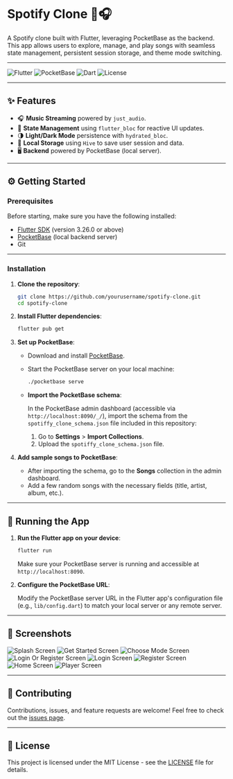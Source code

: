 # Spotify Clone 🎵🎧

A Spotify clone built with Flutter, leveraging PocketBase as the backend. This app allows users to explore, manage, and play songs with seamless state management, persistent session storage, and theme mode switching.

---

![Flutter](https://img.shields.io/badge/Flutter-3.26.0-blue?logo=flutter)
![PocketBase](https://img.shields.io/badge/PocketBase-0.13.0-orange?logo=server)
![Dart](https://img.shields.io/badge/Dart-2.19-blue?logo=dart)
![License](https://img.shields.io/badge/License-MIT-green)

---

## ✨ Features

- 🎧 **Music Streaming** powered by `just_audio`.
- 🔄 **State Management** using `flutter_bloc` for reactive UI updates.
- 🌗 **Light/Dark Mode** persistence with `hydrated_bloc`.
- 🔐 **Local Storage** using `Hive` to save user session and data.
- 🖥️ **Backend** powered by PocketBase (local server).
  
---

## ⚙️ Getting Started

### Prerequisites

Before starting, make sure you have the following installed:

- [Flutter SDK](https://flutter.dev/docs/get-started/install) (version 3.26.0 or above)
- [PocketBase](https://pocketbase.io/docs/) (local backend server)
- Git

---

### Installation

1. **Clone the repository**:

    ```bash
    git clone https://github.com/yourusername/spotify-clone.git
    cd spotify-clone
    ```

2. **Install Flutter dependencies**:

    ```bash
    flutter pub get
    ```

3. **Set up PocketBase**:

    - Download and install [PocketBase](https://pocketbase.io/docs/).
    
    - Start the PocketBase server on your local machine:

      ```bash
      ./pocketbase serve
      ```

    - **Import the PocketBase schema**:
    
      In the PocketBase admin dashboard (accessible via `http://localhost:8090/_/`), import the schema from the `spotiffy_clone_schema.json` file included in this repository:
    
      1. Go to **Settings** > **Import Collections**.
      2. Upload the `spotiffy_clone_schema.json` file.

4. **Add sample songs to PocketBase**:

    - After importing the schema, go to the **Songs** collection in the admin dashboard.
    - Add a few random songs with the necessary fields (title, artist, album, etc.).

---

## 🚀 Running the App

1. **Run the Flutter app on your device**:

    ```bash
    flutter run
    ```

    Make sure your PocketBase server is running and accessible at `http://localhost:8090`.

2. **Configure the PocketBase URL**:

    Modify the PocketBase server URL in the Flutter app's configuration file (e.g., `lib/config.dart`) to match your local server or any remote server.

---

## 📱 Screenshots

![Splash Screen](assets\screenshots\Screenshot_1728498189-portrait.png)
![Get Started Screen](assets\screenshots\Screenshot_1728497908-portrait.png)
![Choose Mode Screen](assets\screenshots\Screenshot_1728498013-portrait.png)
![Login Or Register Screen](assets\screenshots\Screenshot_1728498026-portrait.png)
![Login Screen](assets\screenshots\Screenshot_1728498040-portrait.png)
![Register Screen](assets\screenshots\Screenshot_1728498037-portrait.png)
![Home Screen](assets\screenshots\Screenshot_1728498089-portrait.png)
![Player Screen](assets\screenshots\Screenshot_1728498099-portrait.png)

---

## 🤝 Contributing

Contributions, issues, and feature requests are welcome! Feel free to check out the [issues page](https://github.com/andrrew24/spotify-clone/issues).

---

## 📜 License

This project is licensed under the MIT License - see the [LICENSE](LICENSE) file for details.

